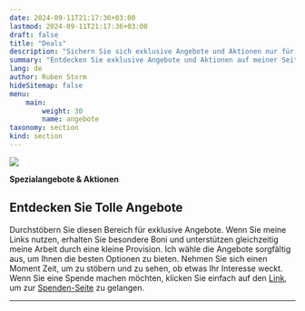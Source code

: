 ```yaml
---
date: 2024-09-11T21:17:36+03:00
lastmod: 2024-09-11T21:17:36+03:00
draft: false
title: "Deals"
description: "Sichern Sie sich exklusive Angebote und Aktionen nur für Sie!"
summary: "Entdecken Sie exklusive Angebote und Aktionen auf meiner Seite. Nutzen Sie meine Links für besondere Boni und unterstützen Sie meine Arbeit durch Provisionen. Stöbern Sie in sorgfältig ausgewählten Optionen, die speziell für Sie zusammengestellt wurden."
lang: de
author: Ruben Storm
hideSitemap: false
menu: 
    main:
        weight: 30
        name: angebote
taxonomy: section
kind: section
---
```

![][HeaderImage]

**Spezialangebote & Aktionen**  
## Entdecken Sie Tolle Angebote

Durchstöbern Sie diesen Bereich für exklusive Angebote. Wenn Sie meine Links nutzen, erhalten Sie besondere Boni und unterstützen gleichzeitig meine Arbeit durch eine kleine Provision. Ich wähle die Angebote sorgfältig aus, um Ihnen die besten Optionen zu bieten. Nehmen Sie sich einen Moment Zeit, um zu stöbern und zu sehen, ob etwas Ihr Interesse weckt. Wenn Sie eine Spende machen möchten, klicken Sie einfach auf den [Link][defDonationLink], um zur [Spenden-Seite][defDonationLink] zu gelangen.

---


[HeaderImage]: /images/header-deals.webp
[defDonationLink]: /de/donation/